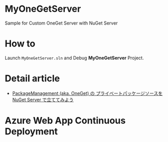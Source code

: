 # MyOneGetServer

Sample for Custom OneGet Server with NuGet Server

# How to

Launch ```MyOneGetServer.sln``` and Debug **MyOneGetServer** Project.

# Detail article

- [PackageManagement (aka. OneGet) の プライベートパッケージソースを NuGet Server で立ててみよう](http://tech.guitarrapc.com/entry/2015/09/04/042449)

# Azure Web App Continuous Deployment
